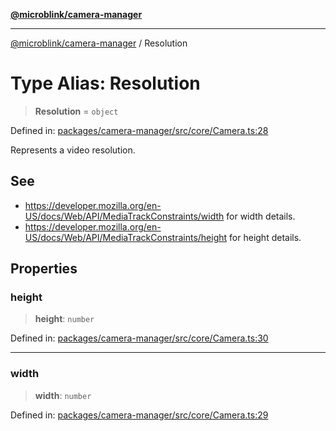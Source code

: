 [**@microblink/camera-manager**](../README.md)

---

[@microblink/camera-manager](../README.md) / Resolution

# Type Alias: Resolution

> **Resolution** = `object`

Defined in: [packages/camera-manager/src/core/Camera.ts:28](https://github.com/BlinkID/blinkid-web/blob/main/packages/camera-manager/src/core/Camera.ts)

Represents a video resolution.

## See

- https://developer.mozilla.org/en-US/docs/Web/API/MediaTrackConstraints/width for width details.
- https://developer.mozilla.org/en-US/docs/Web/API/MediaTrackConstraints/height for height details.

## Properties

### height

> **height**: `number`

Defined in: [packages/camera-manager/src/core/Camera.ts:30](https://github.com/BlinkID/blinkid-web/blob/main/packages/camera-manager/src/core/Camera.ts)

---

### width

> **width**: `number`

Defined in: [packages/camera-manager/src/core/Camera.ts:29](https://github.com/BlinkID/blinkid-web/blob/main/packages/camera-manager/src/core/Camera.ts)
